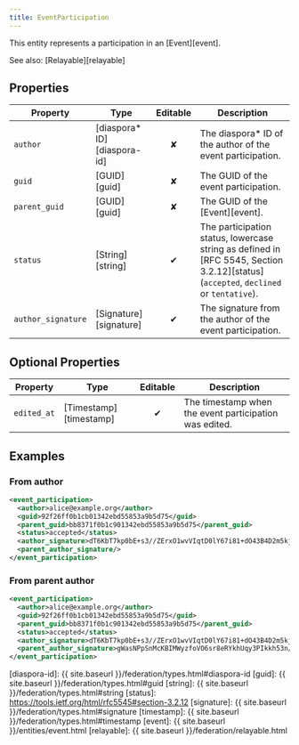 ```yaml
---
title: EventParticipation
---
```


This entity represents a participation in an [Event][event].

See also: [Relayable][relayable]

## Properties

| Property           | Type                         | Editable | Description                                                                                                                          |
| ------------------ | ---------------------------- |:--------:| ------------------------------------------------------------------------------------------------------------------------------------ |
| `author`           | [diaspora\* ID][diaspora-id] |    ✘     | The diaspora\* ID of the author of the event participation.                                                                          |
| `guid`             | [GUID][guid]                 |    ✘     | The GUID of the event participation.                                                                                                 |
| `parent_guid`      | [GUID][guid]                 |    ✘     | The GUID of the [Event][event].                                                                                                      |
| `status`           | [String][string]             |    ✔     | The participation status, lowercase string as defined in [RFC 5545, Section 3.2.12][status] (`accepted`, `declined` or `tentative`). |
| `author_signature` | [Signature][signature]       |    ✔     | The signature from the author of the event participation.                                                                            |

## Optional Properties

| Property    | Type                   | Editable | Description                                            |
| ----------- | ---------------------- |:--------:| ------------------------------------------------------ |
| `edited_at` | [Timestamp][timestamp] |    ✔     | The timestamp when the event participation was edited. |

## Examples

### From author

~~~xml
<event_participation>
  <author>alice@example.org</author>
  <guid>92f26ff0b1cb01342ebd55853a9b5d75</guid>
  <parent_guid>bb8371f0b1c901342ebd55853a9b5d75</parent_guid>
  <status>accepted</status>
  <author_signature>dT6KbT7kp0bE+s3//ZErxO1wvVIqtD0lY67i81+dO43B4D2m5kjCdzW240eWt/jZmcHIsdxXf4WHNdrb6ZDnamA8I1FUVnLjHA9xexBITQsSLXrcV88UdammSmmOxl1Ac4VUXqFpdavm6a7/MwOJ7+JHP8TbUO9siN+hMfgUbtY=</author_signature>
  <parent_author_signature/>
</event_participation>
~~~

### From parent author

~~~xml
<event_participation>
  <author>alice@example.org</author>
  <guid>92f26ff0b1cb01342ebd55853a9b5d75</guid>
  <parent_guid>bb8371f0b1c901342ebd55853a9b5d75</parent_guid>
  <status>accepted</status>
  <author_signature>dT6KbT7kp0bE+s3//ZErxO1wvVIqtD0lY67i81+dO43B4D2m5kjCdzW240eWt/jZmcHIsdxXf4WHNdrb6ZDnamA8I1FUVnLjHA9xexBITQsSLXrcV88UdammSmmOxl1Ac4VUXqFpdavm6a7/MwOJ7+JHP8TbUO9siN+hMfgUbtY=</author_signature>
  <parent_author_signature>gWasNPpSnMcKBIMWyzfoVO6sr8eRYkhUqy3PIkkh53n/ki+DM9mnh3ayotI0+6un9aq1N3XkS7Vn05ZD3+nHVby6i21XkYgPnbD8pWYuBBj7VGPyahT70BUs/vSvY8KX8V3wYfsPsaiAgJsAFg2UHYdY3r4/oWdIIbBZc21O3zk=</parent_author_signature>
</event_participation>
~~~

[diaspora-id]: {{ site.baseurl }}/federation/types.html#diaspora-id
[guid]: {{ site.baseurl }}/federation/types.html#guid
[string]: {{ site.baseurl }}/federation/types.html#string
[status]: https://tools.ietf.org/html/rfc5545#section-3.2.12
[signature]: {{ site.baseurl }}/federation/types.html#signature
[timestamp]: {{ site.baseurl }}/federation/types.html#timestamp
[event]: {{ site.baseurl }}/entities/event.html
[relayable]: {{ site.baseurl }}/federation/relayable.html
